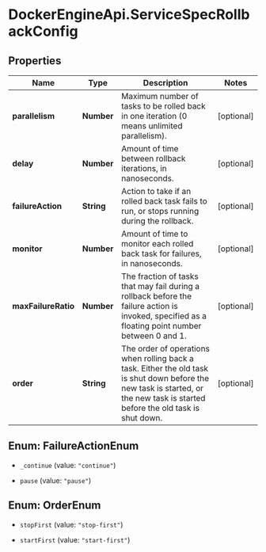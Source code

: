 # DockerEngineApi.ServiceSpecRollbackConfig

## Properties
Name | Type | Description | Notes
------------ | ------------- | ------------- | -------------
**parallelism** | **Number** | Maximum number of tasks to be rolled back in one iteration (0 means unlimited parallelism).  | [optional] 
**delay** | **Number** | Amount of time between rollback iterations, in nanoseconds.  | [optional] 
**failureAction** | **String** | Action to take if an rolled back task fails to run, or stops running during the rollback.  | [optional] 
**monitor** | **Number** | Amount of time to monitor each rolled back task for failures, in nanoseconds.  | [optional] 
**maxFailureRatio** | **Number** | The fraction of tasks that may fail during a rollback before the failure action is invoked, specified as a floating point number between 0 and 1.  | [optional] 
**order** | **String** | The order of operations when rolling back a task. Either the old task is shut down before the new task is started, or the new task is started before the old task is shut down.  | [optional] 


<a name="FailureActionEnum"></a>
## Enum: FailureActionEnum


* `_continue` (value: `"continue"`)

* `pause` (value: `"pause"`)




<a name="OrderEnum"></a>
## Enum: OrderEnum


* `stopFirst` (value: `"stop-first"`)

* `startFirst` (value: `"start-first"`)





